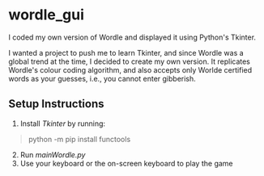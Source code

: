 # wordle_gui

I coded my own version of Wordle and displayed it using Python's Tkinter.

I wanted a project to push me to learn Tkinter, and since Wordle was a global trend at the time, I decided to create my own version. It replicates Wordle's colour coding algorithm, and also accepts only Worlde certified words as your guesses, i.e., you cannot enter gibberish.

## Setup Instructions

1. Install *Tkinter* by running:

> python -m pip install functools

2. Run *mainWordle.py*
3. Use your keyboard or the on-screen keyboard to play the game
